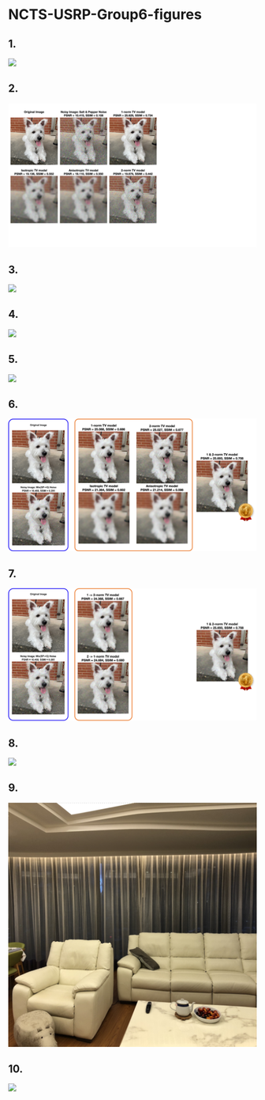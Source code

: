 # NCTS-USRP-Group6-figures

## 1.
![](doggy_G_RGB_1.png)

## 2.
![](doggy_SP_RGB_1.png)

## 3.
![](doggy_G_RGB_1&opt.png)

## 4.
![](doggy_SP_RGB_1&opt.png)

## 5.
![](doggy_MIX_FAIL_ssim.png)

## 6.
![](doggy_mix1.png)

## 7.
![](doggy_mix2.png)

## 8.
![](ntnulib.jpg)

## 9.
![](room_reshaped.png)

## 10.
![](ddc.jpg)
